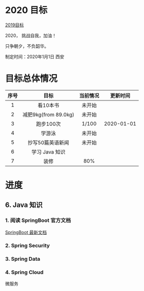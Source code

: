# 2020 目标

[2019目标](./README2019.md)

2020， 挑战自我，加油！

只争朝夕，不负韶华。

制定时间：2020年1月1日 西安



# 目标总体情况

| 序号 |         目标         | 当前情况 |  更新时间  |
| :--: | :------------------: | :------: | :--------: |
|  1   |       看10本书       |  未开始  |            |
|  2   | 减肥9kg(from 89.0kg) |  未开始  |            |
|  3   |      跑步100次       |  1/100   | 2020-01-01 |
|  4   |        学游泳        |  未开始  |            |
|  5   |   抄写50篇英语新闻   |  未开始  |            |
|  6   |    学习 Java 知识    |          |            |
|  7   |         装修         |   80%    |            |



# 进度

## 6. Java 知识

### 1. 阅读 SpringBoot 官方文档

[SpringBoot 最新文档](https://docs.spring.io/spring-boot/docs/current/reference/)



### 2. Spring Security



### 3. Spring Data



### 4. Spring Cloud

微服务